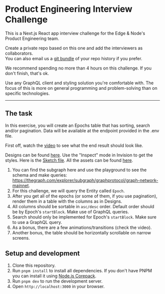# Product Engineering Interview Challenge

This is a Next.js React app interview challenge for the Edge & Node's Product Engineering team.

Create a private repo based on this one and add the interviewers as collaborators. \
You can also email us a [git bundle](https://git-scm.com/docs/git-bundle) of your repo history if you prefer.

We recommend spending no more than 4 hours on this challenge. If you don't finish, that's ok.

Use any GraphQL client and styling solution you're comfortable with. The focus of this is more on general programming and problem-solving than on specific technologies.

---

## The task

In this exercise, you will create an Epochs table that has sorting, search and/or pagination. Data will be available at the endpoint provided in the .env file.

First off, watch the [video](https://storage.googleapis.com/graph-web/blog/The%20Graph%20-%20Table.mov) to see what the end result should look like.

Designs can be found [here](https://invis.io/6WZZK4QUGFZ). Use the "Inspect" mode in Invision to get the styles. Here is the [Sketch file](https://storage.googleapis.com/graph-web/blog/The%20Graph%20-%20Table.sketch). All the assets can be found [here](https://storage.googleapis.com/graph-web/blog/Table%20Assets.zip).

1. You can find the subgraph here and use the playground to see the schema and make queries: https://thegraph.com/explorer/subgraph/graphprotocol/graph-network-mainnet.
2. For this challenge, we will query the Entity called `Epoch`.
3. After you get all of the epochs (or some of them, if you use pagination), render them in a table with the columns as in Designs.
4. All columns should be sortable in `asc/desc` order. Default order should be by Epoch's `startBlock`. Make use of GraphQL queries.
5. Search should only be implemented for Epoch's `startBlock`. Make sure to use a GraphQL query.
6. As a bonus, there are a few animations/transitions (check the video).
7. Another bonus, the table should be horizontally scrollable on narrow screens.

## Setup and development

1. Clone this repository.
2. Run `pnpm install` to install all dependencies. If you don't have PNPM you can install it using [Node.js Corepack](https://nodejs.org/api/corepack.html).
3. Run `pnpm dev` to run the development server.
4. Open `http://localhost:3000` in your browser.
